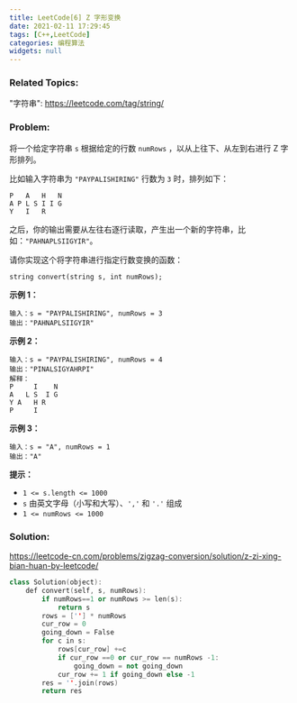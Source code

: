 ```yaml
---
title: LeetCode[6] Z 字形变换
date: 2021-02-11 17:29:45
tags: [C++,LeetCode]
categories: 编程算法
widgets: null
---
```


### Related Topics:

"字符串": https://leetcode.com/tag/string/

### Problem:

将一个给定字符串 `s` 根据给定的行数 `numRows` ，以从上往下、从左到右进行 Z 字形排列。

比如输入字符串为 `"PAYPALISHIRING"` 行数为 `3` 时，排列如下：

```
P   A   H   N
A P L S I I G
Y   I   R
```

之后，你的输出需要从左往右逐行读取，产生出一个新的字符串，比如：`"PAHNAPLSIIGYIR"`。

请你实现这个将字符串进行指定行数变换的函数：

```
string convert(string s, int numRows);
```

**示例 1：**

```
输入：s = "PAYPALISHIRING", numRows = 3
输出："PAHNAPLSIIGYIR"
```

**示例 2：**

```
输入：s = "PAYPALISHIRING", numRows = 4
输出："PINALSIGYAHRPI"
解释：
P     I    N
A   L S  I G
Y A   H R
P     I
```

**示例 3：**

```
输入：s = "A", numRows = 1
输出："A"
```

**提示：**

- `1 <= s.length <= 1000`
- `s` 由英文字母（小写和大写）、`','` 和 `'.'` 组成
- `1 <= numRows <= 1000`

<!--more-->

### Solution:

https://leetcode-cn.com/problems/zigzag-conversion/solution/z-zi-xing-bian-huan-by-leetcode/

```cpp
class Solution(object):
    def convert(self, s, numRows):
        if numRows==1 or numRows >= len(s):
            return s
        rows = [''] * numRows
        cur_row = 0
        going_down = False
        for c in s:
            rows[cur_row] +=c
            if cur_row ==0 or cur_row == numRows -1:
                going_down = not going_down
            cur_row += 1 if going_down else -1
        res = ''.join(rows)
        return res
```